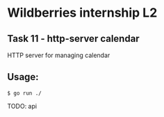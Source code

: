 # Wildberries internship L2
## Task 11 - http-server calendar

HTTP server for managing calendar
## Usage:
```
$ go run ./
```
TODO: api
